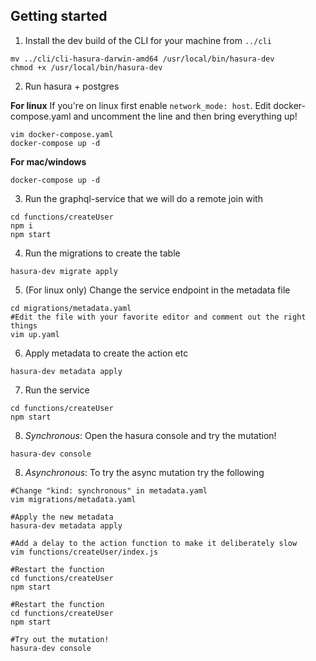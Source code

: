 ## Getting started

1. Install the dev build of the CLI for your machine from `../cli`

```
mv ../cli/cli-hasura-darwin-amd64 /usr/local/bin/hasura-dev
chmod +x /usr/local/bin/hasura-dev
```

2. Run hasura + postgres

**For linux**
If you're on linux first enable `network_mode: host`.
Edit docker-compose.yaml and uncomment the line and then bring everything up!
```
vim docker-compose.yaml
docker-compose up -d
```

**For mac/windows**
```
docker-compose up -d
```

3. Run the graphql-service that we will do a remote join with

```
cd functions/createUser
npm i
npm start
```

4. Run the migrations to create the table

```
hasura-dev migrate apply
```

5. (For linux only) Change the service endpoint in the metadata file
```
cd migrations/metadata.yaml
#Edit the file with your favorite editor and comment out the right things
vim up.yaml
```

6. Apply metadata to create the action etc
```
hasura-dev metadata apply
```

7. Run the service
```
cd functions/createUser
npm start
```

8. *Synchronous*: Open the hasura console and try the mutation!
```
hasura-dev console
```

8. *Asynchronous*: To try the async mutation try the following

```
#Change "kind: synchronous" in metadata.yaml
vim migrations/metadata.yaml

#Apply the new metadata
hasura-dev metadata apply

#Add a delay to the action function to make it deliberately slow
vim functions/createUser/index.js

#Restart the function
cd functions/createUser
npm start

#Restart the function
cd functions/createUser
npm start

#Try out the mutation!
hasura-dev console
```
